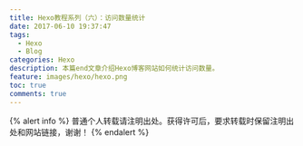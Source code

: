```yaml
---
title: Hexo教程系列（六）：访问数量统计
date: 2017-06-10 19:37:47
tags:
  - Hexo
  - Blog
categories: Hexo
description: 本篇end文章介绍Hexo博客网站如何统计访问数量。
feature: images/hexo/hexo.png
toc: true
comments: true
---
```


{% alert info %}
普通个人转载请注明出处。获得许可后，要求转载时保留注明出处和网站链接，谢谢！
{% endalert %}
